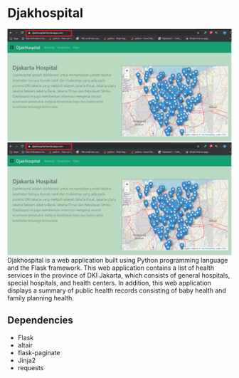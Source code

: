# Djakhospital

![](beranda.png)
<img src="beranda.png">
<br>
Djakhospital is a web application built using Python programming language and the Flask framework. This web application contains a list of health services in the province of DKI Jakarta, which consists of general hospitals, special hospitals, and health centers. In addition, this web application displays a summary of public health records consisting of baby health and family planning health.

## Dependencies
- Flask
- altair
- flask-paginate
- Jinja2
- requests
